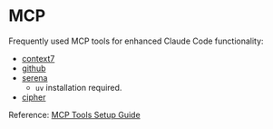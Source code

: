 # MCP

Frequently used MCP tools for enhanced Claude Code functionality:

- [context7](https://github.com/upstash/context7)
- [github](https://github.com/github/github-mcp-server)
- [serena](https://github.com/oraios/serena)
  - `uv` installation required.
- [cipher](https://github.com/campfirein/cipher)

Reference: [MCP Tools Setup Guide](https://qiita.com/sukimaengineer/items/845ad14a3ec2d3c39930#23-cipher%E3%81%AE%E3%82%A4%E3%83%B3%E3%82%B9%E3%83%88%E3%83%BC%E3%83%AB)
